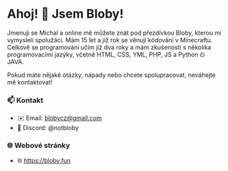 # Ahoj! 👋 Jsem Bloby!

Jmenuji se Michal a online mě můžete znát pod přezdívkou Bloby, kterou mi vymysleli spolužáci. Mám 15 let a již rok se věnuji kódování v Minecraftu. Celkově se programování učím již dva roky a mám zkušenosti s několika programovacími jazyky, včetně HTML, CSS, YML, PHP, JS a Python či JAVA. 

Pokud máte nějaké otázky, nápady nebo chcete spolupracovat, neváhejte mě kontaktovat!

### 📫 Kontakt

- :envelope: Email: blobycz@gmail.com 
- :robot: Discord: @notbloby

### 🌐 Webové stránky


- 🌐 https://bloby.fun
